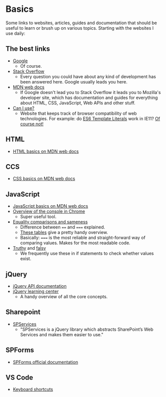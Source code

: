 # Basics

Some links to websites, articles, guides and documentation that should be useful to learn or brush up on various topics. Starting with the websites I use daily:

## The best links
- [Google](https://google.com)
    - Of course.
- [Stack Overflow](https://stackoverflow.com/)
    - Every question you could have about any kind of development has been answered here. Google usually leads you here.
- [MDN web docs](https://developer.mozilla.org)
    - If Google doesn't lead you to Stack Overflow it leads you to Mozilla's developer site, which has documentation and guides for everything about HTML, CSS, JavaScript, Web APIs and other stuff. 
- [Can I use?](https://caniuse.com/)
    - Website that keeps track of browser compatibility of web technologies. For example: do [ES6 Template Literals](https://developer.mozilla.org/en-US/docs/Web/JavaScript/Reference/Template_literals) work in IE11? [Of course not!](https://caniuse.com/#feat=template-literals)

## HTML
- [HTML basics on MDN web docs](https://developer.mozilla.org/en-US/docs/Learn/Getting_started_with_the_web/HTML_basics)

## CCS
- [CSS basics on MDN web docs](https://developer.mozilla.org/en-US/docs/Learn/Getting_started_with_the_web/CSS_basics)

## JavaScript
- [JavaScript basics on MDN web docs](https://developer.mozilla.org/en-US/docs/Learn/Getting_started_with_the_web/JavaScript_basics)
- [Overview of the console in Chrome](https://developers.google.com/web/tools/chrome-devtools/console/)
    - Super useful tool.
- [Equality comparisons and sameness](https://developer.mozilla.org/en-US/docs/Web/JavaScript/Equality_comparisons_and_sameness)
    - Difference between `==` and `===` explained.
    - [These tables](https://dorey.github.io/JavaScript-Equality-Table/) give a pretty handy overview.
    - Basically: `===` is the most reliable and straight-forward way of comparing values. Makes for the most readable code.
- [Truthy](https://developer.mozilla.org/en-US/docs/Glossary/Truthy) and [falsy](https://developer.mozilla.org/en-US/docs/Glossary/Falsy)
    - We frequently use these in if statements to check whether values exist.


## jQuery
- [jQuery API documentation](https://api.jquery.com/)
- [jQuery learning center](https://learn.jquery.com/using-jquery-core/)
    - A handy overview of all the core concepts.

## Sharepoint
- [SPServices](http://sympmarc.github.io/SPServices/core/web-services.html)
    - "SPServices is a jQuery library which abstracts SharePoint’s Web Services and makes them easier to use."

## SPForms
- [SPForms official documentation](https://spform.com/documentation)

## VS Code
 - [Keyboard shortcuts](https://code.visualstudio.com/shortcuts/keyboard-shortcuts-windows.pdf)